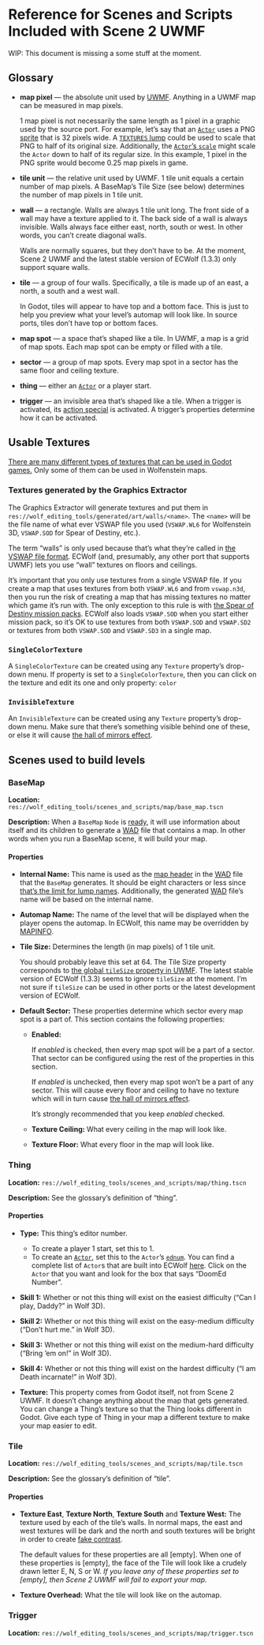 # Reference for Scenes and Scripts Included with Scene 2 UWMF

WIP: This document is missing a some stuff at the moment.

## Glossary

- **map pixel** — the absolute unit used by [UWMF]. Anything in a UWMF map can
be measured in map pixels.

	1 map pixel is not necessarily the same length as 1 pixel in a graphic
	used by the source port. For example, let’s say that an [`Actor`] uses
	a PNG [sprite][Actor states usage] that is 32 pixels wide. A [`TEXTURES` lump]
	could be used to scale that PNG to half of its original size.
	Additionally, the [`Actor`’s `scale`][Actor properties rendering] might
	scale the `Actor` down to half of its regular size. In this example, 1
	pixel in the PNG sprite would become 0.25 map pixels in game.

- **tile unit** — the relative unit used by UWMF. 1 tile unit equals a certain
number of map pixels. A BaseMap’s Tile Size (see below) determines the number of
map pixels in 1 tile unit.

- **wall** — a rectangle. Walls are always 1 tile unit long. The front side of a
wall may have a texture applied to it. The back side of a wall is always
invisible. Walls always face either east, north, south or west. In other words,
you can’t create diagonal walls.

	Walls are normally squares, but they don’t have to be. At the moment,
	Scene 2 UWMF and the latest stable version of ECWolf (1.3.3) only
	support square walls.

- **tile** — a group of four walls. Specifically, a tile is made up of an east,
a north, a south and a west wall.

	In Godot, tiles will appear to have top and a bottom face. This is just
	to help you preview what your level’s automap will look like. In source
	ports, tiles don’t have top or bottom faces.

- **map spot** — a space that’s shaped like a tile. In UWMF, a map is a grid of
map spots. Each map spot can be empty or filled with a tile.

- **sector** — a group of map spots. Every map spot in a sector has the same
floor and ceiling texture.

- **thing** — either an [`Actor`] or a player start.

- **trigger** — an invisible area that’s shaped like a tile. When a trigger is
activated, its [action special] is activated. A trigger’s properties determine
how it can be activated.

## Usable Textures

[There are many different types of textures that can be used in Godot
games.](https://docs.godotengine.org/en/3.4/classes/class_texture.html)
Only some of them can be used in Wolfenstein maps.

### Textures generated by the Graphics Extractor

The Graphics Extractor will generate textures and put them in
`res://wolf_editing_tools/generated/art/walls/<name>`. The `<name>` will be the
file name of what ever VSWAP file you used (`VSWAP.WL6` for Wolfenstein 3D,
`VSWAP.SOD` for Spear of Destiny, etc.).

The term “walls” is only used because that’s what they’re called in [the VSWAP
file format](https://vpoupet.github.io/wolfenstein/docs/files#vswapwl6). ECWolf
(and, presumably, any other port that supports UWMF) lets you use “wall”
textures on floors and ceilings.

It’s important that you only use textures from a single VSWAP file. If you
create a map that uses textures from both `VSWAP.WL6` and from `vswap.n3d`, then
you run the risk of creating a map that has missing textures no matter which
game it’s run with. The only exception to this rule is with [the Spear of
Destiny mission packs](https://wolfenstein.fandom.com/wiki/Spear_of_Destiny_mission_packs).
ECWolf also loads `VSWAP.SOD` when you start either mission pack, so it’s OK to
use textures from both `VSWAP.SOD` and `VSWAP.SD2` or textures from both
`VSWAP.SOD` and `VSWAP.SD3` in a single map.

### `SingleColorTexture`

A `SingleColorTexture` can be created using any `Texture` property’s drop-down
menu. If property is set to a `SingleColorTexture`, then you can click on the
texture and edit its one and only property: `color`

### `InvisibleTexture`

An `InvisibleTexture` can be created using any `Texture` property’s drop-down
menu. Make sure that there’s something visible behind one of these, or else it
will cause
[the hall of mirrors effect].

## Scenes used to build levels

### BaseMap

**Location:** `res://wolf_editing_tools/scenes_and_scripts/map/base_map.tscn`

**Description:** When a `BaseMap` `Node` is [ready], it will use information
about itself and its children to generate a [WAD] file that contains a map. In
other words when you run a BaseMap scene, it will build your map.

#### Properties

- **Internal Name:** This name is used as the [map header] in the [WAD] file
that the `BaseMap` generates. It should be eight characters or less since
[that’s the limit for lump names][WAD directory]. Additionally, the generated
[WAD] file’s name will be based on the internal name.
- **Automap Name:** The name of the level that will be displayed when the player
opens the automap. In ECWolf, this name may be overridden by [MAPINFO].
- **Tile Size:** Determines the length (in map pixels) of 1 tile unit.

	You should probably leave this set at 64. The Tile Size property
	corresponds to [the global `tileSize` property in
	UWMF][global properties]. The latest stable version of ECWolf (1.3.3)
	seems to ignore `tileSize` at the moment. I’m not sure if `tileSize` can
	be used in other ports or the latest development version of ECWolf.

- **Default Sector:** These properties determine which sector every map spot is
a part of. This section contains the following properties:

	- **Enabled:**

		If _enabled_ is checked, then every map spot will be a part
		of a sector. That sector can be configured using the rest of the
		properties in this section.

		If _enabled_ is unchecked, then every map spot won’t be a part
		of any sector. This will cause every floor and ceiling to have
		no texture which will in turn cause
		[the hall of mirrors effect].

		It’s strongly recommended that you keep _enabled_ checked.

	- **Texture Ceiling:** What every ceiling in the map will look like.
	- **Texture Floor:** What every floor in the map will look like.

### Thing

**Location:** `res://wolf_editing_tools/scenes_and_scripts/map/thing.tscn`

**Description:** See the glossary’s definition of “thing”.

#### Properties

- **Type:** This thing’s editor number.

	- To create a player 1 start, set this to 1.
	- To create an [`Actor`], set this to the `Actor`’s
	[`ednum`](https://maniacsvault.net/ecwolf/wiki/DECORATE#Syntax).
	You can find a complete list of `Actor`s that are built into ECWolf
	[here](https://maniacsvault.net/ecwolf/wiki/Classes). Click on the
	`Actor` that you want and look for the box that says “DoomEd Number”.

- **Skill 1:** Whether or not this thing will exist on the easiest
difficulty (“Can I play, Daddy?” in Wolf 3D).
- **Skill 2:** Whether or not this thing will exist on the easy-medium
difficulty (“Don’t hurt me.” in Wolf 3D).
- **Skill 3:** Whether or not this thing will exist on the medium-hard
difficulty (“Bring ’em on!” in Wolf 3D).
- **Skill 4:** Whether or not this thing will exist on the hardest
difficulty (“I am Death incarnate!” in Wolf 3D).
- **Texture:** This property comes from Godot itself, not from Scene 2 UWMF. It
doesn’t change anything about the map that gets generated. You can change a
Thing’s texture so that the Thing looks different in Godot. Give each type of
Thing in your map a different texture to make your map easier to edit.

### Tile

**Location:** `res://wolf_editing_tools/scenes_and_scripts/map/tile.tscn`

**Description:** See the glossary’s definition of “tile”.

#### Properties

- **Texture East**, **Texture North**, **Texture South** and **Texture West:**
The texture used by each of the tile’s walls. In normal maps, the east and west
textures will be dark and the north and south textures will be bright in order
to create [fake contrast].

	The default values for these properties are all \[empty]. When one of
	these properties is \[empty], the face of the Tile will look like a crudely
	drawn letter E, N, S or W. _If you leave any of these properties set to
	\[empty], then Scene 2 UWMF will fail to export your map._

- **Texture Overhead:** What the tile will look like on the automap.

### Trigger

**Location:** `res://wolf_editing_tools/scenes_and_scripts/map/trigger.tscn`

[`Actor`]: https://maniacsvault.net/ecwolf/wiki/Classes:Actor
[action special]: https://maniacsvault.net/ecwolf/wiki/Action_specials
[Actor properties rendering]: https://maniacsvault.net/ecwolf/wiki/Actor_properties#Rendering
[Actor states usage]: https://maniacsvault.net/ecwolf/wiki/Actor_states#Usage
[fake contrast]: https://doomwiki.org/wiki/Fake_contrast#Previous_implementations
[global properties]: https://maniacsvault.net/ecwolf/wiki/Universal_Wolfenstein_Map_Format#Global_Properties
[map header]: https://zdoom.org/wiki/Universal_Doom_Map_Format#Map_lumps
[MAPINFO]: https://maniacsvault.net/ecwolf/wiki/MAPINFO
[ready]: https://docs.godotengine.org/en/3.4/classes/class_node.html#class-node-constant-notification-ready
[`TEXTURES` lump]: https://maniacsvault.net/ecwolf/wiki/TEXTURES
[the hall of mirrors effect]: https://doomwiki.org/wiki/Hall_of_mirrors
[UWMF]: https://maniacsvault.net/ecwolf/wiki/Universal_Wolfenstein_Map_Format
[WAD]: https://doomwiki.org/wiki/WAD
[WAD directory]: https://doomwiki.org/wiki/WAD#Directory
